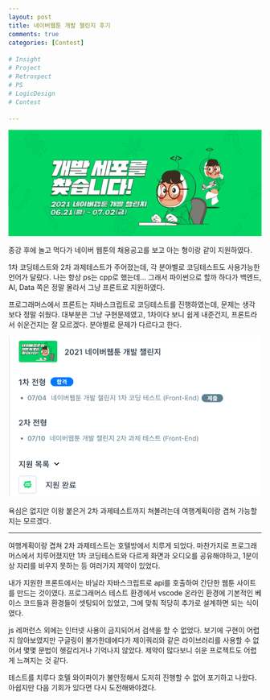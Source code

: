```yaml
---
layout: post
title: 네이버웹툰 개발 챌린지 후기
comments: true
categories: [Contest]

# Insight
# Project
# Retrospect
# PS
# LogicDesign
# Contest

---
```


![picture 1](../images/531686e7692d486d6e4a3238e07092263e84651fead8a93cdad72d10f213e814.png)  

종강 후에 놀고 먹다가 네이버 웹툰의 채용공고를 보고 아는 형이랑 같이 지원하였다.

1차 코딩테스트와 2차 과제테스트가 주어졌는데, 각 분야별로 코딩테스트도 사용가능한 언어가 달랐다. 나는 항상 ps는 cpp로 했는데... 그래서 파이썬으로 할까 하다가 백엔드, AI, Data 쪽은 정말 몰라서 그냥 프론트로 지원하였다. 

프로그래머스에서 프론트는 자바스크립트로 코딩테스트를 진행하였는데, 문제는 생각보다 정말 쉬웠다. 대부분은 그냥 구현문제였고, 1차이다 보니 쉽게 내준건지, 프론트라서 쉬운건지는 잘 모르겠다. 분야별로 문제가 다르다고 한다.

![picture 3](../images/c37770740018a62867ebb15f142453ce908db67f405900395878e48abea3ad54.png)  

욕심은 없지만 이왕 붙은거 2차 과제테스트까지 쳐볼려는데 여행계획이랑 겹쳐 가능할지는 모르겠다.

---

여행계획이랑 겹쳐 2차 과제테스트는 호텔방에서 치루게 되었다. 마찬가지로 프로그래머스에서 치루어졌지만 1차 코딩테스트와 다르게 화면과 오디오를 공유해야하고, 1분이상 자리를 비우지 못하는 등 여러가지 제약이 있었다.

내가 지원한 프론트에서는 바닐라 자바스크립트로 api를 호출하여 간단한 웹툰 사이트를 만드는 것이였다. 프로그래머스 테스트 환경에서 vscode 온라인 환경에 기본적인 베이스 코드들과 환경들이 셋팅되어 있었고, 그에 맞춰 적당히 추가로 설계하면 되는 식이였다.

js 레퍼런스 외에는 인터넷 사용이 금지되어서 검색을 할 수 없었다. 보기에 구현이 어렵지 않아보였지만 구글링이 불가한데에다가 제이쿼리와 같은 라이브러리를 사용할 수 없어서 몇몇 문법이 헷갈리거나 기억나지 않았다. 제약이 많다보니 쉬운 프로젝트도 어렵게 느껴지는 것 같다.

테스트를 치루다 호텔 와이파이가 불안정해서 도저히 진행할 수 없어 포기하고 나왔다. 아쉽지만 다음 기회가 있다면 다시 도전해봐야겠다.

